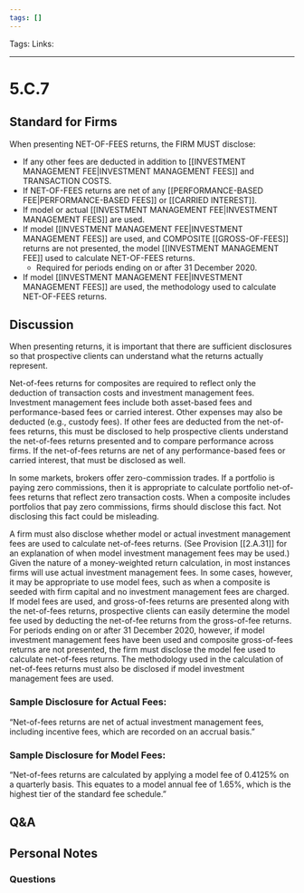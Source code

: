 ```yaml
---
tags: []
---
```

Tags:
Links: 
___
# 5.C.7
## Standard for Firms
When presenting NET-OF-FEES returns, the FIRM MUST disclose:
- If any other fees are deducted in addition to [[INVESTMENT MANAGEMENT FEE|INVESTMENT MANAGEMENT FEES]] and TRANSACTION COSTS.
- If NET-OF-FEES returns are net of any [[PERFORMANCE-BASED FEE|PERFORMANCE-BASED FEES]] or [[CARRIED INTEREST]].
- If model or actual [[INVESTMENT MANAGEMENT FEE|INVESTMENT MANAGEMENT FEES]] are used.
- If model [[INVESTMENT MANAGEMENT FEE|INVESTMENT MANAGEMENT FEES]] are used, and COMPOSITE [[GROSS-OF-FEES]] returns are not presented, the model [[INVESTMENT MANAGEMENT FEE]] used to calculate NET-OF-FEES returns.
	- Required for periods ending on or after 31 December 2020.
- If model [[INVESTMENT MANAGEMENT FEE|INVESTMENT MANAGEMENT FEES]] are used, the methodology used to calculate NET-OF-FEES returns.
## Discussion
When presenting returns, it is important that there are sufficient disclosures so that prospective clients can understand what the returns actually represent.

Net-of-fees returns for composites are required to reflect only the deduction of transaction costs and investment management fees. Investment management fees include both asset-based fees and performance-based fees or carried interest. Other expenses may also be deducted (e.g., custody fees). If other fees are deducted from the net-of-fees returns, this must be disclosed to help prospective clients understand the net-of-fees returns presented and to compare performance across firms. If the net-of-fees returns are net of any performance-based fees or carried interest, that must be disclosed as well.

In some markets, brokers offer zero-commission trades. If a portfolio is paying zero commissions, then it is appropriate to calculate portfolio net-of-fees returns that reflect zero transaction costs. When a composite includes portfolios that pay zero commissions, firms should disclose this fact. Not disclosing this fact could be misleading.

A firm must also disclose whether model or actual investment management fees are used to calculate net-of-fees returns. (See Provision [[2.A.31]] for an explanation of when model investment management fees may be used.) Given the nature of a money-weighted return calculation, in most instances firms will use actual investment management fees. In some cases, however, it may be appropriate to use model fees, such as when a composite is seeded with firm capital and no investment management fees are charged. If model fees are used, and gross-of-fees returns are presented along with the net-of-fees returns, prospective clients can easily determine the model fee used by deducting the net-of-fee returns from the gross-of-fee returns. For periods ending on or after 31 December 2020, however, if model investment management fees have been used and composite gross-of-fees returns are not presented, the firm must disclose the model fee used to calculate net-of-fees returns. The methodology used in the calculation of net-of-fees returns must also be disclosed if model investment management fees are used.
### Sample Disclosure for Actual Fees:
“Net-of-fees returns are net of actual investment management fees, including incentive fees, which are recorded on an accrual basis.”
### Sample Disclosure for Model Fees:
“Net-of-fees returns are calculated by applying a model fee of 0.4125% on a quarterly basis. This equates to a model annual fee of 1.65%, which is the highest tier of the standard fee schedule.”
## Q&A

## Personal Notes

### Questions